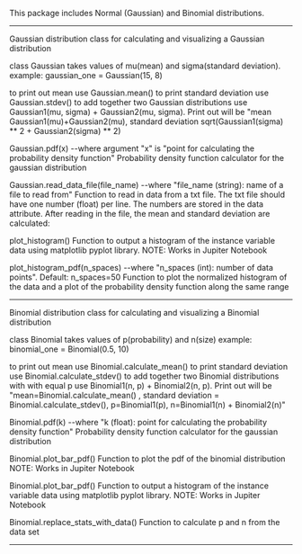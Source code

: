 This package includes Normal (Gaussian) and Binomial distributions.

------------------------------------------------------------------------------------------------------------------------------------------
Gaussian distribution class for calculating and visualizing a Gaussian distribution
 
 
class Gaussian takes values of mu(mean) and sigma(standard deviation).
example: gaussian_one = Gaussian(15, 8)


to print out mean use Gaussian.mean()
to print standard deviation use Gaussian.stdev()
to add together two Gaussian distributions use Gaussian1(mu, sigma) + Gaussian2(mu, sigma). 
Print out will be "mean Gaussian1(mu)+Gaussian2(mu), standard deviation sqrt(Gaussian1(sigma) ** 2 + Gaussian2(sigma) ** 2)


Gaussian.pdf(x) --where argument "x" is "point for calculating the probability density function"
Probability density function calculator for the gaussian distribution 


Gaussian.read_data_file(file_name) --where "file_name (string): name of a file to read from"
Function to read in data from a txt file. The txt file should have one number (float) per line. The numbers are stored in the data attribute. After reading in the file, the mean and standard deviation are calculated: 


plot_histogram()
Function to output a histogram of the instance variable data using matplotlib pyplot library. 
NOTE: Works in Jupiter Notebook


plot_histogram_pdf(n_spaces)  --where "n_spaces (int): number of data points". Default: n_spaces=50
Function to plot the normalized histogram of the data and a plot of the probability density function along the same range

---------------------------------------------------------------------------------------------------------------------------------------------------        
        
Binomial distribution class for calculating and visualizing a Binomial distribution 

class Binomial takes values of p(probability) and  n(size) 
example: binomial_one = Binomial(0.5, 10)

to print out mean use Binomial.calculate_mean()
to print standard deviation use Binomial.calculate_stdev()
to add together two Binomial distributions with with equal p use Binomial1(n, p) + Binomial2(n, p). 
Print out will be "mean=Binomial.calculate_mean() , standard deviation = Binomial.calculate_stdev(), p=Binomial1(p),  n=Binomial1(n) + Binomial2(n)"


Binomial.pdf(k) --where "k (float): point for calculating the probability density function"
Probability density function calculator for the gaussian distribution


Binomial.plot_bar_pdf()
Function to plot the pdf of the binomial distribution
NOTE: Works in Jupiter Notebook


Binomial.plot_bar_pdf()
Function to output a histogram of the instance variable data using matplotlib pyplot library.
NOTE: Works in Jupiter Notebook


Binomial.replace_stats_with_data()
Function to calculate p and n from the data set

------------------------------------------------------------------------------------------------------


